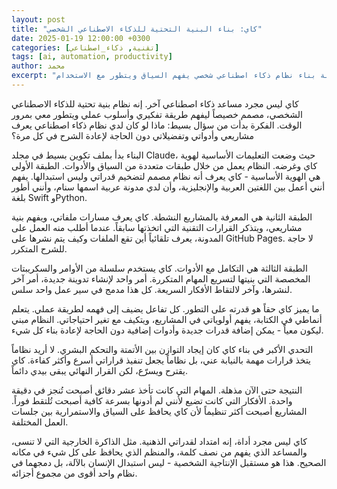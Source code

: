 ```yaml
---
layout: post
title: "كاي: بناء البنية التحتية للذكاء الاصطناعي الشخصي"
date: 2025-01-19 12:00:00 +0300
categories: [تقنية, ذكاء_اصطناعي]
tags: [ai, automation, productivity]
author: محمد
excerpt: "رحلة بناء نظام ذكاء اصطناعي شخصي يفهم السياق ويتطور مع الاستخدام"
---
```


كاي ليس مجرد مساعد ذكاء اصطناعي آخر. إنه نظام بنية تحتية للذكاء الاصطناعي الشخصي، مصمم خصيصاً ليفهم طريقة تفكيري وأسلوب عملي ويتطور معي بمرور الوقت. الفكرة بدأت من سؤال بسيط: ماذا لو كان لدي نظام ذكاء اصطناعي يعرف مشاريعي وأدواتي وتفضيلاتي دون الحاجة لإعادة الشرح في كل مرة؟

البناء بدأ بملف تكوين بسيط في مجلد Claude، حيث وضعت التعليمات الأساسية لهوية كاي وغرضه. النظام يعمل من خلال طبقات متعددة من السياق والأدوات. الطبقة الأولى هي الهوية الأساسية - كاي يعرف أنه نظام مصمم لتضخيم قدراتي وليس استبدالها. يفهم أنني أعمل بين اللغتين العربية والإنجليزية، وأن لدي مدونة عربية اسمها سنام، وأنني أطور بلغة Swift وPython.

الطبقة الثانية هي المعرفة بالمشاريع النشطة. كاي يعرف مسارات ملفاتي، ويفهم بنية مشاريعي، ويتذكر القرارات التقنية التي اتخذتها سابقاً. عندما أطلب منه العمل على المدونة، يعرف تلقائياً أين تقع الملفات وكيف يتم نشرها على GitHub Pages. لا حاجة للشرح المتكرر.

الطبقة الثالثة هي التكامل مع الأدوات. كاي يستخدم سلسلة من الأوامر والسكريبتات المخصصة التي بنيتها لتسريع المهام المتكررة. أمر واحد لإنشاء تدوينة جديدة، أمر آخر لنشرها، وآخر لالتقاط الأفكار السريعة. كل هذا مدمج في سير عمل واحد سلس.

ما يميز كاي حقاً هو قدرته على التطور. كل تفاعل يضيف إلى فهمه لطريقة عملي. يتعلم أنماطي في الكتابة، يفهم أولوياتي في المشاريع، ويتكيف مع تغير احتياجاتي. النظام مبني ليكون معياً - يمكن إضافة قدرات جديدة وأدوات إضافية دون الحاجة لإعادة بناء كل شيء.

التحدي الأكبر في بناء كاي كان إيجاد التوازن بين الأتمتة والتحكم البشري. لا أريد نظاماً يتخذ قرارات مهمة بالنيابة عني، بل نظاماً يجعل تنفيذ قراراتي أسرع وأكثر كفاءة. كاي يقترح ويسرّع، لكن القرار النهائي يبقى بيدي دائماً.

النتيجة حتى الآن مذهلة. المهام التي كانت تأخذ عشر دقائق أصبحت تُنجز في دقيقة واحدة. الأفكار التي كانت تضيع لأنني لم أدونها بسرعة كافية أصبحت تُلتقط فوراً. المشاريع أصبحت أكثر تنظيماً لأن كاي يحافظ على السياق والاستمرارية بين جلسات العمل المختلفة.

كاي ليس مجرد أداة، إنه امتداد لقدراتي الذهنية. مثل الذاكرة الخارجية التي لا تنسى، والمساعد الذي يفهم من نصف كلمة، والمنظم الذي يحافظ على كل شيء في مكانه الصحيح. هذا هو مستقبل الإنتاجية الشخصية - ليس استبدال الإنسان بالآلة، بل دمجهما في نظام واحد أقوى من مجموع أجزائه.